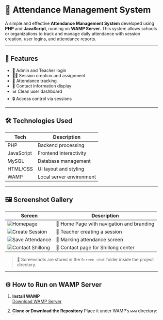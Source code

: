 # 📅 Attendance Management System

A simple and effective **Attendance Management System** developed using **PHP** and **JavaScript**, running on **WAMP Server**. This system allows schools or organizations to track and manage daily attendance with session creation, user logins, and attendance reports.

---

## 🚀 Features

- 👤 Admin and Teacher login
- 🧑‍🏫 Session creation and assignment
- 📅 Attendance tracking
- 📂 Contact information display
- 📊 Clean user dashboard
- 🔒 Access control via sessions

---

## 🛠️ Technologies Used

| Tech       | Description              |
|------------|--------------------------|
| PHP        | Backend processing       |
| JavaScript | Frontend interactivity   |
| MySQL      | Database management      |
| HTML/CSS   | UI layout and styling    |
| WAMP       | Local server environment |

---

## 🖼️ Screenshot Gallery

| Screen | Description |
|--------|-------------|
| ![Homepage](Screen%20shot/homepage.PNG) | 🔹 Home Page with navigation and branding |
| ![Create Session](Screen%20shot/create%20session.PNG) | 🔹 Teacher creating a session |
| ![Save Attendance](Screen%20shot/save%20attendance.PNG) | 🔹 Marking attendance screen |
| ![Contact Shillong](Screen%20shot/Shillong%20contact.PNG) | 🔹 Contact page for Shillong center |

> 📁 Screenshots are stored in the `Screen shot` folder inside the project directory.

---

## ⚙️ How to Run on WAMP Server

1. **Install WAMP**  
   [Download WAMP Server](https://www.wampserver.com/)

2. **Clone or Download the Repository**
   Place it under WAMP’s `www` directory:
   `
